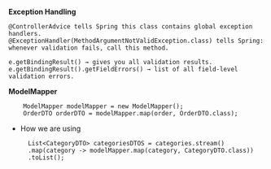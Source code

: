 **Exception Handling**

    @ControllerAdvice tells Spring this class contains global exception handlers.
    @ExceptionHandler(MethodArgumentNotValidException.class) tells Spring: whenever validation fails, call this method.

    e.getBindingResult() → gives you all validation results.
    e.getBindingResult().getFieldErrors() → list of all field-level validation errors.
        
**ModelMapper**

        ModelMapper modelMapper = new ModelMapper();
        OrderDTO orderDTO = modelMapper.map(order, OrderDTO.class);
-   How we are using
    ```
      List<CategoryDTO> categoriesDTOS = categories.stream()
      .map(category -> modelMapper.map(category, CategoryDTO.class))
      .toList();
    ```
    